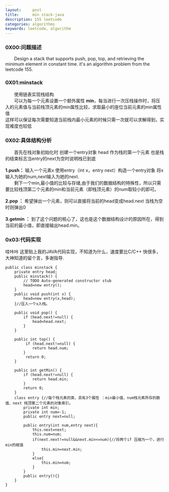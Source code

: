 ```yaml
---
layout:     post
title:      min stack-java
description: 155 leetcode
categories: algorithms
keywords: leetcode, algorithm
---
```


### 0X00:问题描述  
&emsp;&emsp;Design a stack that supports push, pop, top, and retrieving the minimum element in constant time.
it's an algorithm problem from the leetcode 155.  

### 0X01:minstack <br>
&emsp;&emsp;使用链表实现栈结构  
&emsp;&emsp;可以为每一个元素设置一个额外属性 **min**，每当进行一次压栈操作时，将压入的元素值与当前栈顶元素的min属性比较，求取最小的座位当前元素的min属性值  
这样可以保证每次需要知道当前栈内最小元素的时候只需一次就可以求解得到，实现难度也较低<br>

### 0X02:具体结构分析 
&emsp;&emsp;首先在栈对象初始化时 创建一个entry对象 head 作为栈的第一个元素 也是栈的结束标志当entry的next为空时说明栈已到底<br>		
**1.push：**
输入一个元素x 使用entry（int x，entry next）构造一个entry对象 将x输入为她的num,next输入为她的next.  
&emsp;&emsp;剩下一个min,最小值的比较与存储,由于我们的数据结构的特殊性，所以只需要比较栈顶第二个元素的min和当前元素（即栈顶元素）的num取较小的即可。<br><br>
**2.pop ：**
希望弹出一个元素，则可以直接将当前的head变成head.next 当栈为空时则弹出0<br><br>
**3.getmin ：**
到了这个问题的核心了，这也是这个数据结构设计的原因所在，得到当前的最小值，即直接输出head.min。  

### 0x03:代码实现
哇咔咔 这里贴上我的JAVA代码实现，不知道为什么，速度要比C/C++ 快很多，大神知道的留个言，多谢指导.  
<pre><code class="java">public class minstack {
	private entry head;
	public minstack() {
		// TODO Auto-generated constructor stub
		head=new entry();
	}
	public void push(int x) {
        head=new entry(x,head);
    }//压入一个x入栈。

    public void pop() {
    	if (head.next!=null) {
    		head=head.next;	
		}
    }

    public int top() {
    	 if (head.next!=null) {
         	return head.num;
 		}
         return 0;
    }

    public int getMin() {
        if (head.next!=null) {
        	return head.min;
		}
        return 0;
    }
	class entry {//每个栈元素的类，具有3个属性 ：min最小值、num栈元素所存的数值、next 栈顶第二个元素的对象索引。
		private int min; 
 		private int num=-1;
		public entry next=null;

		public entry(int num,entry next){
			this.next=next;
			this.num=num;	
			if(next.next!=null&&next.min<=num){//将两个if 压缩为一个，进行min的赋值
				this.min=next.min;
			}
			else{
				this.min=num;
			}
		}
		public entry(){}
	}
}
</code></pre>